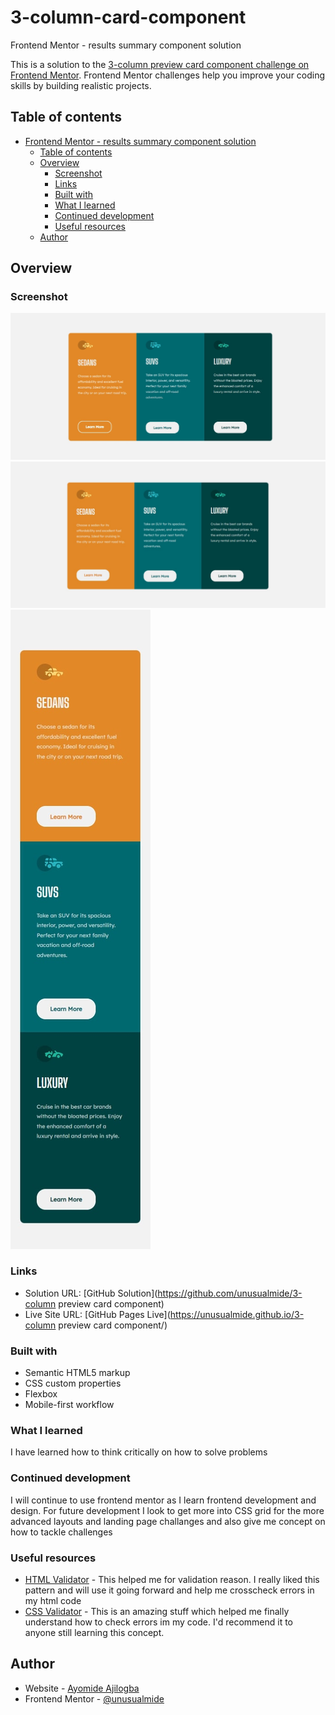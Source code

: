 # 3-column-card-component

 Frontend Mentor - results summary component solution

This is a solution to the [3-column preview card component challenge on Frontend Mentor](https://www.frontendmentor.io/challenges/3column-preview-card-component-pH92eAR2-). Frontend Mentor challenges help you improve your coding skills by building realistic projects.

## Table of contents

- [Frontend Mentor - results summary component solution](#frontend-mentor---results-summary-component-solution)
  - [Table of contents](#table-of-contents)
  - [Overview](#overview)
    - [Screenshot](#screenshot)
    - [Links](#links)
    - [Built with](#built-with)
    - [What I learned](#what-i-learned)
    - [Continued development](#continued-development)
    - [Useful resources](#useful-resources)
  - [Author](#author)

## Overview

### Screenshot

![Active-State](./design/active-states.jpg)
![Desktop-Design](./design/desktop-design.jpg)
![Mobile-Design](./design/mobile-design.jpg)

### Links

- Solution URL: [GitHub Solution](https://github.com/unusualmide/3-column preview card component)
- Live Site URL: [GitHub Pages Live](https://unusualmide.github.io/3-column preview card component/)

### Built with

- Semantic HTML5 markup
- CSS custom properties
- Flexbox
- Mobile-first workflow


### What I learned

I have learned how to think critically on how to solve problems 

### Continued development

I will continue to use frontend mentor as I learn frontend development and design. For future development I look to get more into CSS grid for the more advanced layouts and landing page challanges  and also give me concept on how to tackle challenges 

### Useful resources

- [HTML Validator](https://validator.w3.org/) - This helped me for validation reason. I really liked this pattern and will use it going forward and help me crosscheck errors in my html code 
- [CSS Validator](https://jigsaw.w3.org/css-validator/) - This is an amazing stuff which helped me finally understand how to check errors im my code. I'd recommend it to anyone still learning this concept.

## Author

- Website - [Ayomide Ajilogba](https://www.your-site.com)
- Frontend Mentor - [@unusualmide](https://www.frontendmentor.io/profile/unusualmide)
